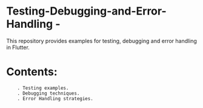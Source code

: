 # Testing-Debugging-and-Error-Handling -
   This repository provides examples for testing, debugging and error handling in Flutter.
#
# Contents:
        . Testing examples.
        . Debugging techniques.
        . Error Handling strategies.
#